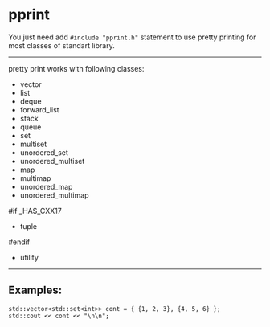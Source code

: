 # pprint

You just need add `#include "pprint.h"` statement to use pretty printing for most classes of standart library.

--- 

pretty print works with following classes:
* vector
* list
* deque
* forward_list
* stack
* queue
* set
* multiset
* unordered_set
* unordered_multiset
* map
* multimap
* unordered_map
* unordered_multimap

#if _HAS_CXX17
* tuple

#endif

* utility

---

## Examples:
```
std::vector<std::set<int>> cont = { {1, 2, 3}, {4, 5, 6} };
std::cout << cont << "\n\n";
```
